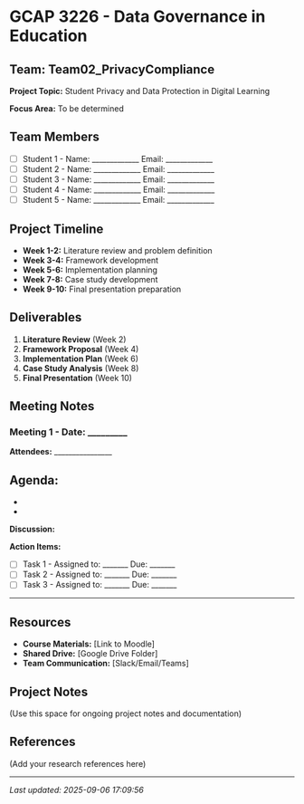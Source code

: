 # GCAP 3226 - Data Governance in Education
## Team: Team02_PrivacyCompliance

**Project Topic:** Student Privacy and Data Protection in Digital Learning

**Focus Area:** To be determined

## Team Members
- [ ] Student 1 - Name: _____________ Email: _____________
- [ ] Student 2 - Name: _____________ Email: _____________
- [ ] Student 3 - Name: _____________ Email: _____________
- [ ] Student 4 - Name: _____________ Email: _____________
- [ ] Student 5 - Name: _____________ Email: _____________

## Project Timeline
- **Week 1-2:** Literature review and problem definition
- **Week 3-4:** Framework development
- **Week 5-6:** Implementation planning
- **Week 7-8:** Case study development
- **Week 9-10:** Final presentation preparation

## Deliverables
1. **Literature Review** (Week 2)
2. **Framework Proposal** (Week 4)
3. **Implementation Plan** (Week 6)
4. **Case Study Analysis** (Week 8)
5. **Final Presentation** (Week 10)

## Meeting Notes

### Meeting 1 - Date: _________
**Attendees:** ________________

**Agenda:**
- 
- 
- 

**Discussion:**


**Action Items:**
- [ ] Task 1 - Assigned to: _______ Due: _______
- [ ] Task 2 - Assigned to: _______ Due: _______
- [ ] Task 3 - Assigned to: _______ Due: _______

---

## Resources
- **Course Materials:** [Link to Moodle]
- **Shared Drive:** [Google Drive Folder]
- **Team Communication:** [Slack/Email/Teams]

## Project Notes
(Use this space for ongoing project notes and documentation)

## References
(Add your research references here)

---
*Last updated: 2025-09-06 17:09:56*
